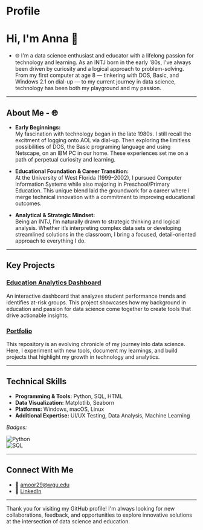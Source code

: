# Profile
# Hi, I'm Anna 👋
- 🌐 
I'm a data science enthusiast and educator with a lifelong passion for technology and learning. As an INTJ born in the early '80s, I've always been driven by curiosity and a logical approach to problem-solving. From my first computer at age 8 — tinkering with DOS, Basic, and Windows 2.1 on dial-up — to my current journey in data science, technology has been both my playground and my passion.

---

## About Me - 🌐 

- **Early Beginnings:**  
  My fascination with technology began in the late 1980s. I still recall the excitment of logging onto AOL via dial-up. Then exploring the limitless possibilities of DOS, the Basic programing language and using Netscape, on an IBM PC in our home. These experiences set me on a path of perpetual curiosity and learning.

- **Educational Foundation & Career Transition:**  
  At the University of West Florida (1999–2002), I pursued Computer Information Systems while also majoring in Preschool/Primary Education. This unique blend laid the groundwork for a career where I merge technical innovation with a commitment to improving educational outcomes.

- **Analytical & Strategic Mindset:**  
  Being an INTJ, I’m naturally drawn to strategic thinking and logical analysis. Whether it’s interpreting complex data sets or developing streamlined solutions in the classroom, I bring a focused, detail-oriented approach to everything I do.

---

## Key Projects

### [Education Analytics Dashboard](https://github.com/alicein1derland/education-analytics-dashboard)
An interactive dashboard that analyzes student performance trends and identifies at-risk groups. This project showcases how my background in education and passion for data science come together to create tools that drive actionable insights.

### [Portfolio](https://github.com/alicein1derland/portfolio)
This repository is an evolving chronicle of my journey into data science. Here, I experiment with new tools, document my learnings, and build projects that highlight my growth in technology and analytics.

---

## Technical Skills

- **Programming & Tools:** Python, SQL, HTML
- **Data Visualization:** Matplotlib, Seaborn
- **Platforms:** Windows, macOS, Linux
- **Additional Expertise:** UI/UX Testing, Data Analysis, Machine Learning

*Badges:*

![Python](https://img.shields.io/badge/Python-3.5%2B-blue.svg)  
![SQL](https://img.shields.io/badge/SQL-ANSI-blue.svg)

---

## Connect With Me

- 📧 [amoor29@wgu.edu](mailto:amoor29@wgu.edu)
- 💼 [LinkedIn](https://linkedin.com/in/annalmoore)

---

Thank you for visiting my GitHub profile! I'm always looking for new collaborations, feedback, and opportunities to explore innovative solutions at the intersection of data science and education.

